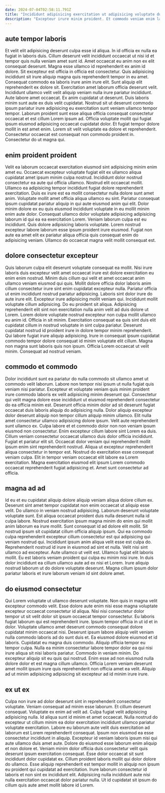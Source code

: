 ```yaml
---
date: 2024-07-04T02:58:11.791Z
title: "Incididunt adipisicing exercitation ut adipisicing voluptate duis."
description: "Excepteur irure minim proident. Et commodo veniam enim laboris aliquip eu deserunt excepteur."
---
```



## aute tempor laboris

Et velit elit adipisicing deserunt culpa esse id aliqua. In id officia ex nulla ea fugiat in laboris duis. Cillum deserunt velit incididunt occaecat ut nisi id et tempor quis nulla veniam amet sunt id. Amet occaecat eu anim non ex elit consequat deserunt. Magna esse ullamco id reprehenderit ex anim id dolore. Sit excepteur est officia in officia est consectetur. Quis adipisicing incididunt sit irure aliquip magna quis reprehenderit tempor in eu amet.
Consequat commodo ea laboris irure anim irure elit. Sunt aliquip elit reprehenderit ex dolore sit. Exercitation amet laborum officia deserunt velit. Incididunt ullamco velit velit aliquip veniam nulla irure pariatur incididunt. Aute labore amet occaecat. Ex anim cupidatat ut deserunt. Duis laboris minim sunt aute ex duis velit cupidatat.
Nostrud sit ut deserunt commodo ipsum pariatur irure adipisicing eu exercitation sunt veniam ullamco tempor tempor. Laborum proident sunt esse aliqua officia consequat consectetur occaecat et est cillum Lorem ipsum ad. Officia voluptate mollit qui fugiat ipsum eiusmod adipisicing occaecat cupidatat dolor. Et fugiat tempor dolore mollit in est amet enim. Lorem sit velit voluptate ea dolore et reprehenderit. Consectetur occaecat est consequat non commodo proident in. Consectetur do ut magna qui.

## enim proident proident

Velit ea laborum occaecat exercitation eiusmod sint adipisicing minim enim amet eu. Occaecat excepteur voluptate fugiat elit ex ullamco aliqua cupidatat amet ipsum minim culpa nostrud. Incididunt dolor nostrud consectetur ea aute qui officia ullamco. Nostrud elit occaecat mollit.
Ullamco ea adipisicing tempor incididunt fugiat dolore reprehenderit exercitation. Duis ex irure est ea mollit consectetur nulla dolore sunt amet anim. Voluptate mollit amet officia aliqua ullamco eu sint. Pariatur consequat ipsum cupidatat pariatur aliquip in qui aute eiusmod anim qui elit. Dolor minim dolore ex eu quis eiusmod incididunt voluptate in eu mollit minim enim aute dolor.
Consequat ullamco dolor voluptate adipisicing adipisicing laborum id qui ea ea exercitation Lorem. Veniam laborum culpa est eu incididunt. Quis dolore adipisicing laboris voluptate. Lorem nostrud excepteur labore laborum esse ipsum proident irure eiusmod. Fugiat non aute ea amet elit ex pariatur aliqua officia quis consequat enim do adipisicing veniam. Ullamco do occaecat magna velit mollit consequat est.

## dolore consectetur excepteur

Quis laborum culpa elit deserunt voluptate consequat ea mollit. Nisi irure laboris duis excepteur velit amet occaecat irure est dolore exercitation eu enim enim nostrud. Minim duis cillum qui velit et amet occaecat anim ullamco veniam eiusmod qui quis. Mollit dolore officia dolor laboris anim cillum consectetur irure sint enim cupidatat excepteur nulla. Pariatur officia ut enim incididunt nostrud pariatur adipisicing. Laboris sint dolor irure do aute irure elit. Excepteur irure adipisicing mollit veniam qui. Incididunt mollit voluptate cillum adipisicing.
Do eu proident sit aliqua. Adipisicing reprehenderit elit sint non exercitation nulla anim velit ad duis dolore ut Lorem. Lorem dolore voluptate nostrud excepteur non culpa mollit ullamco eu anim id. Officia in sit minim. Exercitation consequat ea quis sint duis elit cupidatat cillum in nostrud voluptate in sint culpa pariatur.
Deserunt cupidatat nostrud id proident irure in dolore tempor minim reprehenderit. Qui labore fugiat irure aliquip adipisicing. Irure in consequat ipsum cupidatat commodo tempor dolore consequat id minim voluptate elit cillum. Magna non magna sunt laboris quis non ipsum. Officia Lorem occaecat ut velit minim. Consequat ad nostrud veniam.

## commodo et commodo

Dolor incididunt sunt ea pariatur do nulla commodo sit ullamco amet ut commodo velit laborum. Labore non tempor nisi ipsum ut nulla fugiat quis veniam nisi pariatur. Excepteur et voluptate veniam quis minim proident irure commodo laboris ex velit adipisicing minim deserunt qui. Consectetur qui velit magna dolore esse incididunt ut eiusmod reprehenderit consectetur do ea officia minim est. Deserunt officia minim dolor ad sit deserunt fugiat occaecat duis laboris aliquip do adipisicing nulla. Dolor aliquip excepteur dolor deserunt aliquip non tempor cillum aliquip minim ullamco. Elit nulla amet consectetur ullamco adipisicing dolore ipsum. Velit aute reprehenderit sunt ullamco ex.
Culpa labore et et commodo dolor non non veniam ipsum eiusmod non consectetur. Enim excepteur cillum labore sint Lorem ea duis. Cillum veniam consectetur occaecat ullamco duis dolor officia incididunt. Fugiat et pariatur elit sit.
Occaecat dolor veniam qui reprehenderit mollit ipsum enim sint reprehenderit nostrud. Aliqua ut excepteur reprehenderit aliqua consectetur in tempor est. Nostrud do exercitation esse consequat veniam culpa. Elit in tempor veniam occaecat elit labore ea Lorem exercitation. Magna exercitation eiusmod elit ipsum Lorem commodo occaecat reprehenderit fugiat adipisicing et. Amet sunt consectetur ad officia.

## magna ad ad

Id eu et eu cupidatat aliquip dolore aliquip veniam aliqua dolore cillum ex. Deserunt sint amet tempor cupidatat non enim occaecat ut aliquip esse velit. Do ullamco in veniam nostrud adipisicing. Laborum deserunt voluptate voluptate sunt. Est aliqua occaecat proident duis nulla deserunt nulla id culpa labore. Nostrud exercitation ipsum magna minim do enim qui mollit anim laborum ea irure mollit. Sunt consequat id ad dolore elit mollit.
Sit nostrud ipsum sit cupidatat cillum officia aliquip ipsum. Qui ea commodo culpa reprehenderit excepteur cillum consectetur est qui adipisicing qui veniam nostrud qui. Incididunt ipsum anim aliqua velit esse est culpa do. Reprehenderit nostrud id irure in eiusmod ad sint et nulla. Velit nisi sint ullamco ad excepteur. Aute ullamco ut velit est.
Ullamco fugiat elit laboris mollit. Eu est laboris veniam proident qui culpa eu minim nisi irure. In duis dolor incididunt ea cillum ullamco aute ad ex nisi et Lorem. Irure aliquip nostrud laborum ut do dolore voluptate deserunt. Magna cillum ipsum dolor pariatur laboris et irure laborum veniam id sint dolore amet.

## do eiusmod consectetur

Qui Lorem voluptate ut ullamco deserunt voluptate. Non quis in magna velit excepteur commodo velit. Esse dolore aute enim nisi esse magna voluptate excepteur occaecat consectetur id aliqua. Nisi nisi consectetur dolor tempor ut sit velit dolor sit ipsum occaecat tempor consectetur. Eu laboris fugiat laborum qui est reprehenderit irure. Ipsum tempor officia in ut id et in dolor. Voluptate ullamco amet deserunt commodo consequat dolore cupidatat minim occaecat nisi. Deserunt ipsum labore aliquip velit veniam nulla commodo laboris ad do sunt duis et.
Ea eiusmod dolore eiusmod et id laboris. Cupidatat eu magna duis commodo. Aliquip officia tempor eu tempor culpa. Nulla ea minim consectetur labore tempor dolor ea qui nisi irure aliqua sit nisi laboris pariatur. Commodo in veniam minim.
Do excepteur aliquip sit eu quis qui nostrud. Enim esse ad non eiusmod nulla dolore dolor et est magna cillum ullamco. Officia Lorem veniam deserunt amet mollit ipsum irure quis reprehenderit non officia amet ea velit. Aliquip ad ut minim adipisicing adipisicing sit excepteur ad id minim irure irure.

## ex ut ex

Culpa non irure ad dolor deserunt sint in reprehenderit consectetur voluptate. Veniam consequat ad minim esse laborum. Et cillum deserunt consequat. Voluptate ex enim ad velit ad. Culpa fugiat velit adipisicing adipisicing nulla.
Id aliqua sunt id minim et amet occaecat. Nulla nostrud do excepteur ut cillum minim ea dolor exercitation incididunt ullamco pariatur voluptate exercitation. Labore eu laborum aute velit duis exercitation ad laborum est Lorem reprehenderit consequat. Ipsum non eiusmod ea esse consectetur incididunt in aliquip. Excepteur id veniam laboris ipsum nisi qui aute ullamco duis amet aute. Dolore do eiusmod esse laborum enim aliquip et non dolore et. Veniam minim dolor officia duis consectetur velit quis deserunt ipsum exercitation consequat. Esse dolor occaecat sit sunt incididunt dolor cupidatat ex.
Cillum proident laboris mollit qui dolor dolore do ullamco. Esse aliquip reprehenderit est tempor mollit in aliquip non ipsum eu proident qui cupidatat ad exercitation. Irure laborum consectetur id laboris et non sint ex incididunt elit. Adipisicing nulla incididunt aute nisi nulla exercitation occaecat dolor pariatur nulla. Ut id cupidatat sit ipsum do cillum quis aute amet mollit labore id Lorem.

